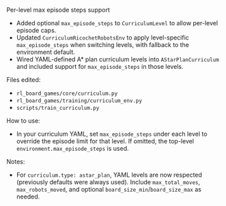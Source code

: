 Per-level max episode steps support

- Added optional `max_episode_steps` to `CurriculumLevel` to allow per-level episode caps.
- Updated `CurriculumRicochetRobotsEnv` to apply level-specific `max_episode_steps` when switching levels, with fallback to the environment default.
- Wired YAML-defined A* plan curriculum levels into `AStarPlanCurriculum` and included support for `max_episode_steps` in those levels.

Files edited:
- `rl_board_games/core/curriculum.py`
- `rl_board_games/training/curriculum_env.py`
- `scripts/train_curriculum.py`

How to use:
- In your curriculum YAML, set `max_episode_steps` under each level to override the episode limit for that level. If omitted, the top-level `environment.max_episode_steps` is used.

Notes:
- For `curriculum.type: astar_plan`, YAML levels are now respected (previously defaults were always used). Include `max_total_moves`, `max_robots_moved`, and optional `board_size_min`/`board_size_max` as needed. 